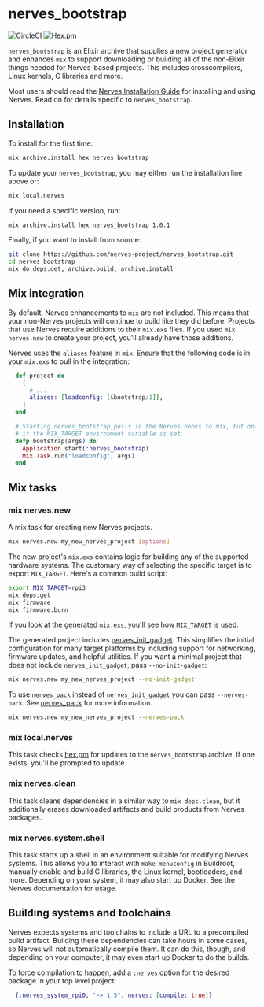 # nerves_bootstrap

[![CircleCI](https://circleci.com/gh/nerves-project/nerves_bootstrap.svg?style=svg)](https://circleci.com/gh/nerves-project/nerves_bootstrap)
[![Hex.pm](https://img.shields.io/hexpm/v/nerves_bootstrap.svg)](https://hex.pm/packages/nerves_bootstrap)

`nerves_bootstrap` is an Elixir archive that supplies a new project generator
and enhances `mix` to support downloading or building all of the non-Elixir
things needed for Nerves-based projects. This includes crosscompilers, Linux
kernels, C libraries and more.

Most users should read the [Nerves Installation Guide](https://hexdocs.pm/nerves/installation.html)
for installing and using Nerves. Read on for details specific to
`nerves_bootstrap`.

## Installation

To install for the first time:

```bash
mix archive.install hex nerves_bootstrap
```

To update your `nerves_bootstrap`, you may either run the installation line above or:

```bash
mix local.nerves
```

If you need a specific version, run:

```bash
mix archive.install hex nerves_bootstrap 1.0.1
```

Finally, if you want to install from source:

```bash
git clone https://github.com/nerves-project/nerves_bootstrap.git
cd nerves_bootstrap
mix do deps.get, archive.build, archive.install
```

## Mix integration

By default, Nerves enhancements to `mix` are not included. This means that your
non-Nerves projects will continue to build like they did before. Projects that
use Nerves require additions to their `mix.exs` files. If you used `mix
nerves.new` to create your project, you'll already have those additions.

Nerves uses the `aliases` feature in `mix`. Ensure that the following code is in
your `mix.exs` to pull in the integration:

```elixir
  def project do
    [
      # ...
      aliases: [loadconfig: [&bootstrap/1]],
    ]
  end

  # Starting nerves_bootstrap pulls in the Nerves hooks to mix, but only
  # if the MIX_TARGET environment variable is set.
  defp bootstrap(args) do
    Application.start(:nerves_bootstrap)
    Mix.Task.run("loadconfig", args)
  end
```

## Mix tasks

### mix nerves.new

A mix task for creating new Nerves projects.

```bash
mix nerves.new my_new_nerves_project [options]
```

The new project's `mix.exs` contains logic for building any of the supported
hardware systems. The customary way of selecting the specific target is to
export `MIX_TARGET`. Here's a common build script:

```bash
export MIX_TARGET=rpi3
mix deps.get
mix firmware
mix firmware.burn
```

If you look at the generated `mix.exs`, you'll see how `MIX_TARGET` is used.

The generated project includes [nerves_init_gadget](https://hex.pm/packages/nerves_init_gadget).
This simplifies the initial configuration for many target platforms by including
support for networking, firmware updates, and helpful utilities. If you want a
minimal project that does not include `nerves_init_gadget`, pass `--no-init-gadget`:

```bash
mix nerves.new my_new_nerves_project --no-init-gadget
```

To use `nerves_pack` instead of `nerves_init_gadget` you can pass `--nerves-pack`.
See [nerves_pack](https://hex.pm/packages/nerves_pack) for more information.

```bash
mix nerves.new my_new_nerves_project --nerves-pack
```

### mix local.nerves

This task checks [hex.pm](https://hex.pm/packages/nerves_bootstrap) for updates
to the `nerves_bootstrap` archive. If one exists, you'll be prompted to update.

### mix nerves.clean

This task cleans dependencies in a similar way to `mix deps.clean`, but it
additionally erases downloaded artifacts and build products from Nerves
packages.

### mix nerves.system.shell

This task starts up a shell in an environment suitable for modifying Nerves
systems. This allows you to interact with `make menuconfig` in Buildroot,
manually enable and build C libraries, the Linux kernel, bootloaders, and more.
Depending on your system, it may also start up Docker. See the Nerves
documentation for usage.

## Building systems and toolchains

Nerves expects systems and toolchains to include a URL to a precompiled build
artifact. Building these dependencies can take hours in some cases, so Nerves
will not automatically compile them. It can do this, though, and depending on
your computer, it may even start up Docker to do the builds.

To force compilation to happen, add a `:nerves` option for the desired package
in your top level project:

```elixir
  {:nerves_system_rpi0, "~> 1.5", nerves: [compile: true]}
```
